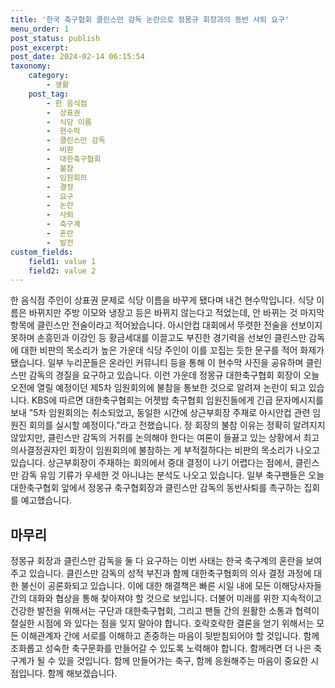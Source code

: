 ```yaml
---
title: '한국 축구협회 클린스만 감독 논란으로 정몽규 회장과의 동반 사퇴 요구'
menu_order: 1
post_status: publish
post_excerpt: 
post_date: 2024-02-14 06:15:54
taxonomy:
    category:
        - 생활
    post_tag:
        - 한 음식점
        -  상표권
        -  식당 이름
        -  현수막
        -  클린스만 감독
        -  비판
        -  대한축구협회
        -  불참
        -  임원회의
        -  결정
        -  요구
        -  논란
        -  사퇴
        -  축구계
        -  혼란
        -  발전
custom_fields:
    field1: value 1
    field2: value 2
---
```


한 음식점 주인이 상표권 문제로 식당 이름을 바꾸게 됐다며 내건 현수막입니다. 식당 이름은 바뀌지만 주방 이모와 냉장고 등은 바뀌지 않는다고 적었는데, 안 바뀌는 것 마지막 항목에 클린스만 전술이라고 적어놨습니다. 
아시안컵 대회에서 뚜렷한 전술을 선보이지 못하며 손흥민과 이강인 등 황금세대를 이끌고도 부진한 경기력을 선보인 클린스만 감독에 대한 비판의 목소리가 높은 가운데 식당 주인이 이를 꼬집는 듯한 문구를 적어 화제가 됐습니다. 
일부 누리꾼들은 온라인 커뮤니티 등을 통해 이 현수막 사진을 공유하며 클린스만 감독의 경질을 요구하고 있습니다. 이런 가운데 정몽규 대한축구협회 회장이 오늘 오전에 열릴 예정이던 제5차 임원회의에 불참을 통보한 것으로 알려져 논란이 되고 있습니다. 
KBS에 따르면 대한축구협회는 어젯밤 축구협회 임원진들에게 긴급 문자메시지를 보내 "5차 임원회의는 취소되었고, 동일한 시간에 상근부회장 주재로 아시안컵 관련 임원진 회의를 실시할 예정이다."라고 전했습니다. 
정 회장의 불참 이유는 정확히 알려지지 않았지만, 클린스만 감독의 거취를 논의해야 한다는 여론이 들끓고 있는 상황에서 최고 의사결정권자인 회장이 임원회의에 불참하는 게 부적절하다는 비판의 목소리가 나오고 있습니다. 
상근부회장이 주재하는 회의에서 중대 결정이 나기 어렵다는 점에서, 클린스만 감독 유임 기류가 우세한 것 아니냐는 분석도 나오고 있습니다. 일부 축구팬들은 오늘 대한축구협회 앞에서 정몽규 축구협회장과 클린스만 감독의 동반사퇴를 촉구하는 집회를 예고했습니다.
## 마무리
정몽규 회장과 클린스만 감독을 둘 다 요구하는 이번 사태는 한국 축구계의 혼란을 보여주고 있습니다. 클린스만 감독의 성적 부진과 함께 대한축구협회의 의사 결정 과정에 대한 불신이 공론화되고 있습니다. 이에 대한 해결책은 빠른 시일 내에 모든 이해당사자들 간의 대화와 협상을 통해 찾아져야 할 것으로 보입니다. 더불어 미래를 위한 지속적이고 건강한 발전을 위해서는 구단과 대한축구협회, 그리고 팬들 간의 원활한 소통과 협력이 절실한 시점에 와 있다는 점을 잊지 말아야 합니다. 호락호락한 결론을 얻기 위해서는 모든 이해관계자 간에 서로를 이해하고 존중하는 마음이 뒷받침되어야 할 것입니다. 함께 조화롭고 성숙한 축구문화를 만들어갈 수 있도록 노력해야 합니다. 함께라면 더 나은 축구계가 될 수 있을 것입니다. 함께 만들어가는 축구, 함께 응원해주는 마음이 중요한 시점입니다. 함께 해보겠습니다.
